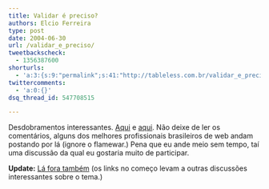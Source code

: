 ```yaml
---
title: Validar é preciso?
authors: Elcio Ferreira
type: post
date: 2004-06-30
url: /validar_e_preciso/
tweetbackscheck:
  - 1356387600
shorturls:
  - 'a:3:{s:9:"permalink";s:41:"http://tableless.com.br/validar_e_preciso";s:7:"tinyurl";s:26:"http://tinyurl.com/3ckpwmr";s:4:"isgd";s:19:"http://is.gd/OEnwFZ";}'
twittercomments:
  - 'a:0:{}'
dsq_thread_id: 547708515

---
```

Desdobramentos interessantes. [Aqui][1] e [aqui][2]. Não deixe de ler os comentários, alguns dos melhores profissionais brasileiros de web andam postando por lá (ignore o flamewar.) Pena que eu ande meio sem tempo, taí uma discussão da qual eu gostaria muito de participar.
              
**Update:** [Lá fora também][3] (os links no começo levam a outras discussões interessantes sobre o tema.)

 [1]: http://jonasgalvez.com/br/blog/2004-06/validacao "Jonas Galvez: Validação é importante"
 [2]: http://jonasgalvez.com/br/blog/2004-06/utopia-ou-realidade "Jonas Galvez: Utopia ou Realidade"
 [3]: http://www.andybudd.com/archives/2004/06/validation/ "Andy Budd Blogography: Valitadion"